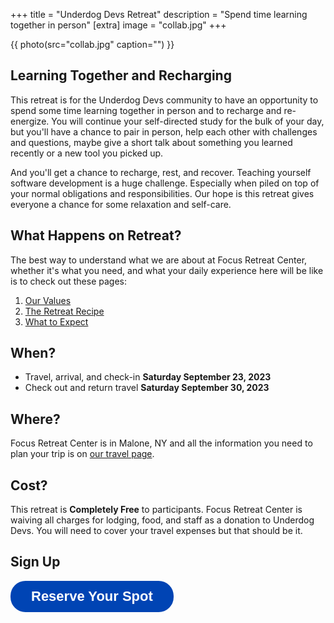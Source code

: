 +++
title = "Underdog Devs Retreat"
description = "Spend time learning together in person"
[extra]
image = "collab.jpg"
+++

{{ photo(src="collab.jpg" caption="") }}

## Learning Together and Recharging

This retreat is for the Underdog Devs community to have an opportunity to spend some time learning together in person and to recharge and re-energize. You will continue your self-directed study for the bulk of your day, but you'll have a chance to pair in person, help each other with challenges and questions, maybe give a short talk about something you learned recently or a new tool you picked up.

And you'll get a chance to recharge, rest, and recover. Teaching yourself software development is a huge challenge. Especially when piled on top of your normal obligations and responsibilities. Our hope is this retreat gives everyone a chance for some relaxation and self-care.

## What Happens on Retreat?

The best way to understand what we are about at Focus Retreat Center, whether it's what you need, and what your daily experience here will be like is to check out these pages:

1. [Our Values](/values/)
1. [The Retreat Recipe](/recipe/)
1. [What to Expect](/what-to-expect/)
   

## When?

- Travel, arrival, and check-in **Saturday September 23, 2023**
- Check out and return travel **Saturday September 30, 2023**

## Where?

Focus Retreat Center is in Malone, NY and all the information you need to plan your trip is on [our travel page](/travel/).

## Cost?

This retreat is **Completely Free** to participants. Focus Retreat Center is waiving all charges for lodging, food, and staff as a donation to Underdog Devs. You will need to cover your travel expenses but that should be it.

## Sign Up

<section class="centered">
<a style="display:inline-block;text-decoration:none;background-color:#0044B4;color:#ffffff;cursor:pointer;font-family:Helvetica,Arial,sans-serif;font-size:22px;line-height:50px;text-align:center;margin:0;height:50px;padding:0px 33px;border-radius:24px;max-width:100%;white-space:nowrap;overflow:hidden;text-overflow:ellipsis;font-weight:bold;-webkit-font-smoothing:antialiased;-moz-osx-font-smoothing:grayscale;" href="" onclick="window.enrollsy.openWidget({type:'ENROLL',slug:'focus-retreat-center',urlOptions:'%7B%22lId%22:%22cl6w7sr5i3h5m0706s5dv3ln9%22,%22pId%22:%22clkvqlrys22jp08666z7s89tq%22%7D'});return false;">Reserve Your Spot</a> <script>!function(n,e){var t,s;n.enrollsy||(n.enrollsy={},n.enrollsy._c=[],["init"].forEach(function(e){n.enrollsy[e]=function(){n.enrollsy._c.push([e,arguments])}}),(t=e.createElement("script")).type="text/javascript",t.async=!0,t.src="https://assets.enrollsy.com/external/widget.js",(s=e.getElementsByTagName("script")[0]).parentNode.insertBefore(t,s))}(window,document),window.setTimeout(function(){window.enrollsy.init()},1e3);</script>
</section>
